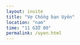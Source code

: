 ```yaml
---
layout: invite
title: "Vợ Chồng bạn Uyên"
location: "nam"
time: "11 GIỜ 00"
permalink: /uyen.html
---
```


